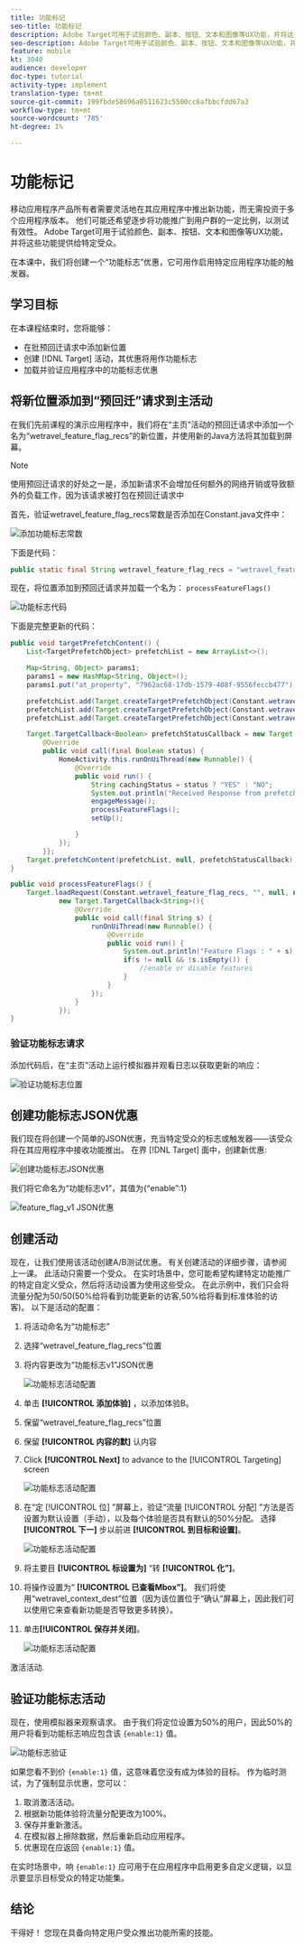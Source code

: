 ```yaml
---
title: 功能标记
seo-title: 功能标记
description: Adobe Target可用于试验颜色、副本、按钮、文本和图像等UX功能，并将这些功能提供给特定受众。
seo-description: Adobe Target可用于试验颜色、副本、按钮、文本和图像等UX功能，并将这些功能提供给特定受众。
feature: mobile
kt: 3040
audience: developer
doc-type: tutorial
activity-type: implement
translation-type: tm+mt
source-git-commit: 199fbde58696a0511623c5500cc6afbbcfdd67a3
workflow-type: tm+mt
source-wordcount: '785'
ht-degree: 1%

---
```



# 功能标记

移动应用程序产品所有者需要灵活地在其应用程序中推出新功能，而无需投资于多个应用程序版本。 他们可能还希望逐步将功能推广到用户群的一定比例，以测试有效性。 Adobe Target可用于试验颜色、副本、按钮、文本和图像等UX功能，并将这些功能提供给特定受众。

在本课中，我们将创建一个“功能标志”优惠，它可用作启用特定应用程序功能的触发器。

## 学习目标

在本课程结束时，您将能够：

* 在批预回迁请求中添加新位置
* 创建 [!DNL Target] 活动，其优惠将用作功能标志
* 加载并验证应用程序中的功能标志优惠

## 将新位置添加到“预回迁”请求到主活动

在我们先前课程的演示应用程序中，我们将在“主页”活动的预回迁请求中添加一个名为“wetravel_feature_flag_recs”的新位置，并使用新的Java方法将其加载到屏幕。

>[!NOTE]
>
>使用预回迁请求的好处之一是，添加新请求不会增加任何额外的网络开销或导致额外的负载工作，因为该请求被打包在预回迁请求中

首先，验证wetravel_feature_flag_recs常数是否添加在Constant.java文件中：

![添加功能标志常数](assets/feature_flag_constant.jpg)

下面是代码：

```java
public static final String wetravel_feature_flag_recs = "wetravel_feature_flag_recs";
```

现在，将位置添加到预回迁请求并加载一个名为： `processFeatureFlags()`

![功能标志代码](assets/feature_flag_code.jpg)

下面是完整更新的代码：

```java
public void targetPrefetchContent() {
    List<TargetPrefetchObject> prefetchList = new ArrayList<>();

    Map<String, Object> params1;
    params1 = new HashMap<String, Object>();
    params1.put("at_property", "7962ac68-17db-1579-408f-9556feccb477");

    prefetchList.add(Target.createTargetPrefetchObject(Constant.wetravel_engage_home, params1));
    prefetchList.add(Target.createTargetPrefetchObject(Constant.wetravel_engage_search, params1));
    prefetchList.add(Target.createTargetPrefetchObject(Constant.wetravel_feature_flag_recs, params1));

    Target.TargetCallback<Boolean> prefetchStatusCallback = new Target.TargetCallback<Boolean>() {
        @Override
        public void call(final Boolean status) {
            HomeActivity.this.runOnUiThread(new Runnable() {
                @Override
                public void run() {
                    String cachingStatus = status ? "YES" : "NO";
                    System.out.println("Received Response from prefetch : " + cachingStatus);
                    engageMessage();
                    processFeatureFlags();
                    setUp();

                }
            });
        }};
    Target.prefetchContent(prefetchList, null, prefetchStatusCallback);
}

public void processFeatureFlags() {
    Target.loadRequest(Constant.wetravel_feature_flag_recs, "", null, null, null,
            new Target.TargetCallback<String>(){
                @Override
                public void call(final String s) {
                    runOnUiThread(new Runnable() {
                        @Override
                        public void run() {
                            System.out.println("Feature Flags : " + s);
                            if(s != null && !s.isEmpty()) {
                                //enable or disable features
                            }
                        }
                    });
                }
            });
}
```

### 验证功能标志请求

添加代码后，在“主页”活动上运行模拟器并观看日志以获取更新的响应：

![验证功能标志位置](assets/feature_flag_code_logcat.jpg)

## 创建功能标志JSON优惠

我们现在将创建一个简单的JSON优惠，充当特定受众的标志或触发器——该受众将在其应用程序中接收功能推出。 在界 [!DNL Target] 面中，创建新优惠:

![创建功能标志JSON优惠](assets/feature_flag_json_offer.jpg)

我们将它命名为“功能标志v1”，其值为{“enable”:1}

![feature_flag_v1 JSON优惠](assets/feature_flag_json_name.jpg)

## 创建活动

现在，让我们使用该活动创建A/B测试优惠。 有关创建活动的详细步骤，请参阅上一课。 此活动只需要一个受众。 在实时场景中，您可能希望构建特定功能推广的特定自定义受众，然后将活动设置为使用这些受众。 在此示例中，我们只会将流量分配为50/50(50%给将看到功能更新的访客,50%给将看到标准体验的访客)。 以下是活动的配置：

1. 将活动命名为“功能标志”
1. 选择“wetravel_feature_flag_recs”位置
1. 将内容更改为“功能标志v1”JSON优惠

   ![功能标志活动配置](assets/feature_flag_activity.jpg)

1. 单击 **[!UICONTROL 添加体验]** ，以添加体验B。
1. 保留“wetravel_feature_flag_recs”位置
1. 保留 **[!UICONTROL 内容的默]** 认内容
1. Click **[!UICONTROL Next]** to advance to the [!UICONTROL Targeting] screen

   ![功能标志活动配置](assets/feature_flag_activity_2.jpg)

1. 在“定 [!UICONTROL 位] ”屏幕上，验证“流量 [!UICONTROL 分配] ”方法是否设置为默认设置（手动），以及每个体验是否具有默认的50%分配。 选择 **[!UICONTROL 下一]** 步以前进 **[!UICONTROL 到目标和设置]**。

   ![功能标志活动配置](assets/feature_flag_activity_3.jpg)

1. 将主要目 **[!UICONTROL 标设置为]** “转 **[!UICONTROL 化”]**。
1. 将操作设置为“ **[!UICONTROL 已查看Mbox”]**。 我们将使用“wetravel_context_dest”位置（因为该位置位于“确认”屏幕上，因此我们可以使用它来查看新功能是否导致更多转换）。
1. 单击&#x200B;**[!UICONTROL 保存并关闭]**。

   ![功能标志活动配置](assets/feature_flag_activity_4.jpg)

激活活动.

## 验证功能标志活动

现在，使用模拟器来观察请求。 由于我们将定位设置为50%的用户，因此50%的用户将看到功能标志响应包含该 `{enable:1}` 值。

![功能标志验证](assets/feature_flag_validation.jpg)

如果您看不到价 `{enable:1}` 值，这意味着您没有成为体验的目标。 作为临时测试，为了强制显示优惠，您可以：

1. 取消激活活动。
1. 根据新功能体验将流量分配更改为100%。
1. 保存并重新激活。
1. 在模拟器上擦除数据，然后重新启动应用程序。
1. 优惠现在应返回 `{enable:1}` 值。

在实时场景中，响 `{enable:1}` 应可用于在应用程序中启用更多自定义逻辑，以显示要显示目标受众的特定功能集。

## 结论

干得好！ 您现在具备向特定用户受众推出功能所需的技能。
